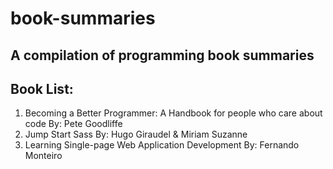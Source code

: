 # book-summaries

##  A compilation of programming book summaries

##  Book List: 
  1.  Becoming a Better Programmer: A Handbook for people who care about code By: Pete Goodliffe
  2.  Jump Start Sass By: Hugo Giraudel & Miriam Suzanne
  3.  Learning Single-page Web Application Development By: Fernando Monteiro

